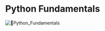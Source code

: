 # Python Fundamentals 
 
![🐍Python_Fundamentals](https://github.com/user-attachments/assets/e949705a-a9a0-49ed-a13b-444da32164c3)
